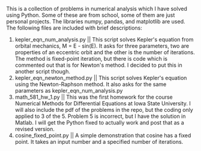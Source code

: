 This is a collection of problems in numerical analysis which I have solved using Python. Some of these are from school, some of them are just personal projects.
The libraries numpy, pandas, and matplotlib are used. The following files are included with brief descriptions:
  1) kepler_eqn_num_analysis.py ||
     This script solves Kepler's equation from orbital mechanics, M = E - sin(E).
     It asks for three parameters, two are properties of an eccentric orbit and the other is the number of iterations.
     The method is fixed-point iteration, but there is code which is commented out that is for Newton's method.
     I decided to put this in another script though.
  2) kepler_eqn_newton_method.py ||
     This script solves Kepler's equation using the Newton-Raphson method.
     It also asks for the same parameters as kepler_eqn_num_analysis.py
  3) math_581_hw_1.py ||
     This was the first homework for the course Numerical Methods for Differential Equations at Iowa State University.
     I will also include the pdf of the problems in the repo, but the coding only applied to 3 of the 5.
     Problem 5 is incorrect, but I have the solution in Matlab. I will get the Python fixed to actually work and post that
     as a revised version.
  4) cosine_fixed_point.py || A simple demonstration that cosine has a fixed point. It takes an input number and a specified number of iterations.
